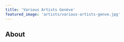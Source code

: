 ```yaml
---
title: 'Various Artists Genève'
featured_image: 'artists/various-artists-genve.jpg'
---
```


## About


